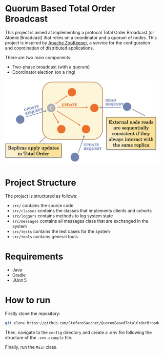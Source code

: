 # Quorum Based Total Order Broadcast

This project is aimed at implementing a protocol Total Order Broadcast (or Atomic Broadcast) that
relies on a coordinator and a quorum of nodes. This project is inspired by [Apache ZooKeeper](https://zookeeper.apache.org), a
service for the configuration and coordination of
distributed applications.

There are two main components:
- Two-phase broadcast (with a quorum)
- Coordinator election (on a ring)

![System Overview](images/system_overview.png)

# Project Structure

The project is structured as follows:
- `src/` contains the source code
- `src/classes` contains the classes that implements clients and cohorts
- `src/loggers` contains methods to log system state
- `src/messages` contains all messages class that are exchanged in the system
- `src/tests` contains the test cases for the system
- `src/tools` contains general tools

# Requirements

- Java
- Gradle
- JUnit 5

# How to run

Firstly clone the repository:

```bash
git clone https://github.com/StefanoSacchet/QuorumBasedTotalOrderBroadcast.git
```

Then, navigate to the `config` directory and create a .env file following the structure of the `.env.example` file.

Finally, run the `Main` class.
